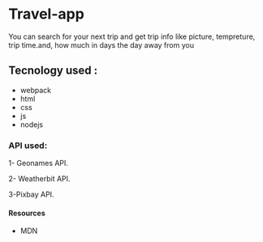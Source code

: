 # Travel-app

You can search for your next trip and get trip info like picture, tempreture, trip time.and,
 how much in days the day away from you 

 ## Tecnology used : 

 - webpack
 - html
 - css
 - js
 - nodejs
 

 ### API used: 

 1- Geonames API.

 2- Weatherbit API.
 
 3-Pixbay API.


 #### Resources

 - MDN 

